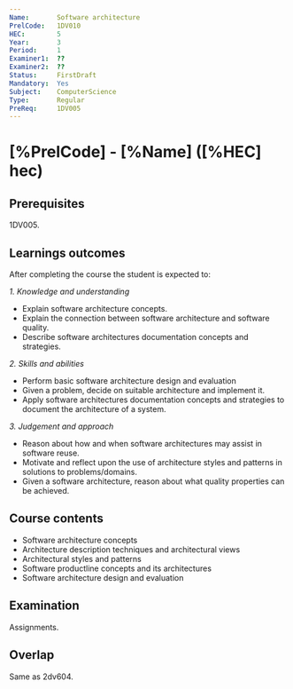 ```yaml
---
Name:       Software architecture
PrelCode:   1DV010
HEC:        5
Year:       3
Period:     1
Examiner1:  ??    
Examiner2:  ??
Status:     FirstDraft
Mandatory:  Yes
Subject:    ComputerScience
Type:       Regular
PreReq:     1DV005  
---
```


# [%PrelCode] - [%Name] ([%HEC] hec)

## Prerequisites

1DV005.

## Learnings outcomes

After completing the course the student is expected to:

*1. Knowledge and understanding*

- Explain software architecture concepts.
- Explain the connection between software architecture and software quality.
- Describe software architectures documentation concepts and strategies.

*2.	Skills and abilities*

- Perform basic software architecture design and evaluation
- Given a problem, decide on suitable architecture and implement it.
- Apply software architectures documentation concepts and strategies to document the architecture of a system.

*3.	Judgement and approach*

- Reason about how and when software architectures may assist in software reuse.
- Motivate and reflect upon the use of architecture styles and patterns in solutions to problems/domains.
- Given a software architecture, reason about what quality properties can be achieved.

## Course contents

- Software architecture concepts
- Architecture description techniques and architectural views
- Architectural styles and patterns
- Software product­line concepts and its architectures
- Software architecture design and evaluation

## Examination

Assignments.

## Overlap

Same as 2dv604.